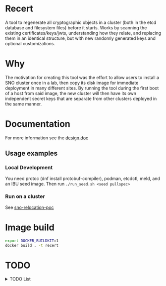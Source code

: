 # Recert

A tool to regenerate all cryptographic objects in a cluster (both in the etcd
database and filesystem files) before it starts. Works by scanning the existing
certificates/keys/jwts, understanding how they relate, and replacing them in an
identical structure, but with new randomly generated keys and optional
customizations.

# Why

The motivation for creating this tool was the effort to allow users to install
a SNO cluster once in a lab, then copy its disk image for immediate deployment
in many different sites. By running the tool during the first boot of a host
from said image, the new cluster will then have its own independent secret keys
that are separate from other clusters deployed in the same manner.

# Documentation

For more information see the [design doc](docs/design.md)

## Usage examples

### Local Development

You need protoc (dnf install protobuf-compiler), podman, etcdctl, meld, and an IBU seed image. Then run `./run_seed.sh <seed pullspec>`

### Run on a cluster

See [sno-relocation-poc](https://github.com/eranco74/sno-relocation-poc)

# Image build

```bash
export DOCKER_BUILDKIT=1
docker build . -t recert
```

# TODO

<details>
  <summary>TODO List</summary>

- [ ] Remove OLM package server hack
- [ ] Convert from resource YAML to etcd key-value key more gracefuly
- [ ] Find proof that root-ca private key is actually missing
- [ ] When shelling out to openssl to check if cert A signed cert B, construct the command in such a way that if A == B, then it will not give a green result when said cert is not self signed
- [ ] Fix all code TODO comments

</details>

